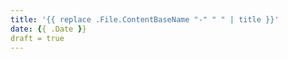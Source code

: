 ```yaml
---
title: '{{ replace .File.ContentBaseName "-" " " | title }}'
date: {{ .Date }}
draft = true
---
```

